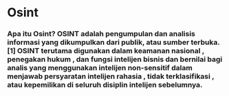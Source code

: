 # Osint
<h3>Apa itu Osint?
OSINT adalah pengumpulan dan analisis informasi yang dikumpulkan dari publik, atau sumber terbuka. [1] OSINT terutama digunakan dalam keamanan nasional , penegakan hukum , dan fungsi intelijen bisnis dan bernilai bagi analis yang menggunakan intelijen non-sensitif dalam menjawab persyaratan intelijen rahasia , tidak terklasifikasi , atau kepemilikan di seluruh disiplin intelijen sebelumnya.  
